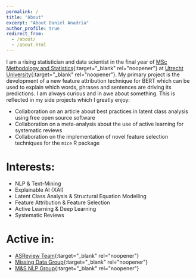 ```yaml
---
permalink: /
title: "About"
excerpt: "About Daniel Anadria"
author_profile: true
redirect_from: 
  - /about/
  - /about.html
---
```


I am a rising statistician and data scientist in the final year 
of [MSc Methodology and Statistics](https://www.uu.nl/en/organisation/methodology-and-statistics/master-msbbss){:target="_blank" rel="noopener"} 
at [Utrecht University](https://uu.nl/en){:target="_blank" rel="noopener"}. 
My primary project is the development of a new feature attribution technique for BERT 
which can be used to explain which words, phrases and sentences are driving its predictions.
I am always curious and in awe about something.
This is reflected in my side projects which I greatly enjoy:
- Collaboration on an article about best practices in latent class analysis using free open source software
- Collaboration on a meta-analysis about the use of active learning for systematic reviews
- Collaboration on the implementation of novel feature selection techniques for the `mice` R package 





Interests:
======
- NLP & Text-Mining
- Explainable AI (XAI)
- Latent Class Analysis & Structural Equation Modelling
- Feature Attribution & Feature Selection
- Active Learning & Deep Learning
- Systematic Reviews

Active in:
======
- [ASReview Team](https://asreview.nl/){:target="_blank" rel="noopener"}
- [Missing Data Group](https://www.uu.nl/en/organisation/methodology-and-statistics/missing-data){:target="_blank" rel="noopener"}
- [M&S NLP Group](https://nlp.sites.uu.nl/){:target="_blank" rel="noopener"}


